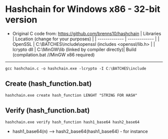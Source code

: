 # Hashchain for Windows x86 - 32-bit version
* Original C code from: https://github.com/brenns10/hashchain
| Libraries | Location (change for your purposes) |
| ------------- | ------------- |
| OpenSSL  | C:\BATCHES\include\openssl (includes <openssl/lib.h> |
| lcrypto dll  | C:\MinGW\lib (linked by compiler directly)|
Build (compilation.bat //MinGW x86 required)
-----
    gcc hashchain.c -o hashchain.exe -lcrypto -I C:\BATCHES\include
Create (hash_function.bat)
-----
    hashchain.exe create hash_function LENGHT "STRING FOR HASH"
Verify (hash_function.bat)
-----
    hashchain.exe verify hash_function hash1_base64 hash2_base64
* hash1_base64(n) --> hash2_base64(hash1_base64) - for instance     
